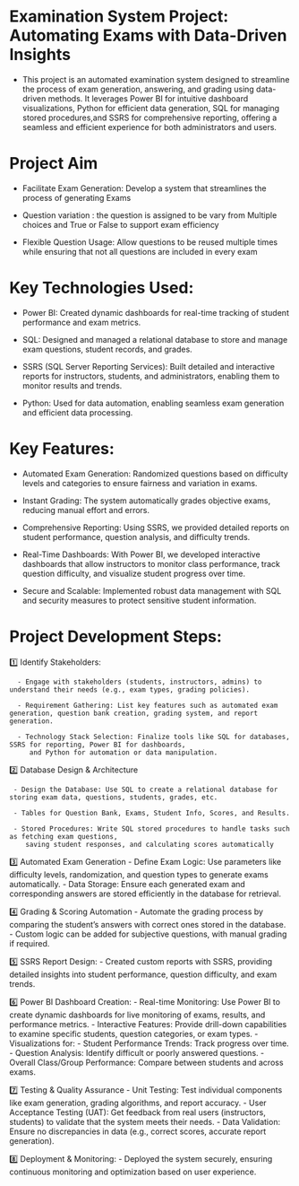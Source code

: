 # Examination System Project: Automating Exams with Data-Driven Insights
     
 - This project is an automated examination system designed to streamline the process of exam generation,
  answering, and grading using data-driven methods. 
  It leverages Power BI for intuitive dashboard visualizations, 
  Python for efficient data generation, 
  SQL for managing stored procedures,and SSRS for comprehensive 
  reporting, offering a seamless and efficient experience for both administrators and users.

      
# Project Aim

- Facilitate Exam Generation:
   Develop a system that streamlines the process of generating Exams

- Question variation :
   the question is assigned to be vary from Multiple choices and True or False to support exam efficiency  

- Flexible Question Usage:
   Allow questions to be reused multiple times while ensuring that not all questions are included in every exam


# Key Technologies Used:

- Power BI: Created dynamic dashboards for real-time tracking of student performance and exam metrics.

- SQL: Designed and managed a relational database to store and manage exam questions, student records, and grades.

- SSRS (SQL Server Reporting Services): Built detailed and interactive reports for
      instructors, students, and administrators, enabling them to monitor results and trends.

- Python: Used for data automation, enabling seamless exam generation and efficient data processing.


# Key Features:

- Automated Exam Generation: Randomized questions based on difficulty levels and categories to ensure fairness and variation in exams.

- Instant Grading: The system automatically grades objective exams, reducing manual effort and errors.

- Comprehensive Reporting: Using SSRS, we provided detailed reports on student performance, question analysis, and difficulty trends.

- Real-Time Dashboards: With Power BI, we developed interactive dashboards that allow instructors to monitor class performance,
                        track question difficulty, and visualize student progress over time.

- Secure and Scalable: Implemented robust data management with SQL and security measures to protect sensitive student information.

# Project Development Steps:

1️⃣ Identify Stakeholders: 
      
      - Engage with stakeholders (students, instructors, admins) to understand their needs (e.g., exam types, grading policies).
      
      - Requirement Gathering: List key features such as automated exam generation, question bank creation, grading system, and report generation.
      
      - Technology Stack Selection: Finalize tools like SQL for databases, SSRS for reporting, Power BI for dashboards, 
         and Python for automation or data manipulation.

2️⃣ Database Design & Architecture
     
     - Design the Database: Use SQL to create a relational database for storing exam data, questions, students, grades, etc.
     
     - Tables for Question Bank, Exams, Student Info, Scores, and Results.
     
     - Stored Procedures: Write SQL stored procedures to handle tasks such as fetching exam questions, 
        saving student responses, and calculating scores automatically

3️⃣ Automated Exam Generation
     - Define Exam Logic: Use parameters like difficulty levels, randomization, and question types to generate exams automatically.
     - Data Storage: Ensure each generated exam and corresponding answers are stored efficiently in the database for retrieval.

4️⃣ Grading & Scoring Automation
     - Automate the grading process by comparing the student’s answers with correct ones stored in the database.
     - Custom logic can be added for subjective questions, with manual grading if required.

5️⃣ SSRS Report Design: 
     - Created custom reports with SSRS, providing detailed insights into student performance, 
        question difficulty, and exam trends.

6️⃣ Power BI Dashboard Creation:
     - Real-time Monitoring: Use Power BI to create dynamic dashboards for live monitoring of exams, results, and performance metrics.
     - Interactive Features: Provide drill-down capabilities to examine specific students, question categories, or exam types.
     - Visualizations for:
          - Student Performance Trends: Track progress over time.
          - Question Analysis: Identify difficult or poorly answered questions.
          - Overall Class/Group Performance: Compare between students and across exams.

7️⃣ Testing & Quality Assurance
     - Unit Testing: Test individual components like exam generation, grading algorithms, and report accuracy.
     - User Acceptance Testing (UAT): Get feedback from real users (instructors, students) to validate that the system meets their needs.
     - Data Validation: Ensure no discrepancies in data (e.g., correct scores, accurate report generation).

8️⃣ Deployment & Monitoring: 
     - Deployed the system securely, ensuring continuous monitoring and optimization based on user experience.


